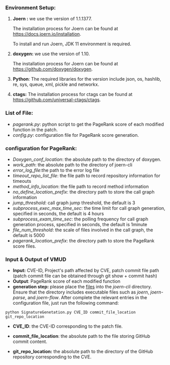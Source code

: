 ### Environment Setup:

1. **Joern :** we use the version of 1.1.1377. 

   The installation process for Joern can be found at https://docs.joern.io/installation.

   To install and run Joern, JDK 11 environment is required.

2. **doxygen:**  we use the version of 1.10. 

   The installation process for Joern can be found at https://github.com/doxygen/doxygen.

3. **Python**: The required libraries for the version include json, os, hashlib, re, sys, queue, xml, pickle and networkx.

4. **ctags:** The installation process for ctags can be found at https://github.com/universal-ctags/ctags.

### List of File:
- *pagerank.py*: python script to get the PageRank score of each modified function in the patch.
- *config.py*: configuration file for PageRank score generation.

### configuration for PageRank:
- *Doxygen_conf_location*: the absolute path to the directory of doxygen.
- *work_path*: the absolute path to the directory of joern-cli
- *error_log_file*:the path to the error log file
- *timeout_repo_list_file*: the file path to record repository information for timeouts
- *method_info_location*: the file path to record method information
- *no_define_location_prefix*: the directory path to store the call graph information
- *jump_threshold*: call graph jump threshold, the default is 3
- *subprocess_exec_max_time_sec*: the time limit for call graph generation, specified in seconds, the default is 4 hours
- *subprocess_exam_time_sec*: the polling frequency for call graph generation process, specified in seconds, the default is 1minute
- *file_num_threshold*: the scale of files involved in the call graph, the default is 5000
- *pagerank_location_prefix*: the directory path to store the PageRank score files.

### Input & Output of VMUD
- **Input:** CVE-ID, Project's path affected by CVE, patch commit file path (patch commit file can be obtained through git show + commit hash)
- **Output**: PageRank score of each modified function
- **generation step:** please place the [files](Copalot/3.Evaluation/RQ4/baseline/VMUD) into the *joern-cli* directory. Ensure that the directory includes executable files such as *joern*, *joern-parse*, and *joern-flow*. After complete the relevant entries in the configuration file, just run the following command:

```
python SignatureGenetation.py CVE_ID commit_file_location git_repo_location
```

- **CVE_ID**: the CVE-ID corresponding to the patch file.

- **commit_file_location**: the absolute path to the file storing GitHub commit content.

- **git_repo_location:** the absolute path to the directory of the GitHub repository corresponding to the CVE.